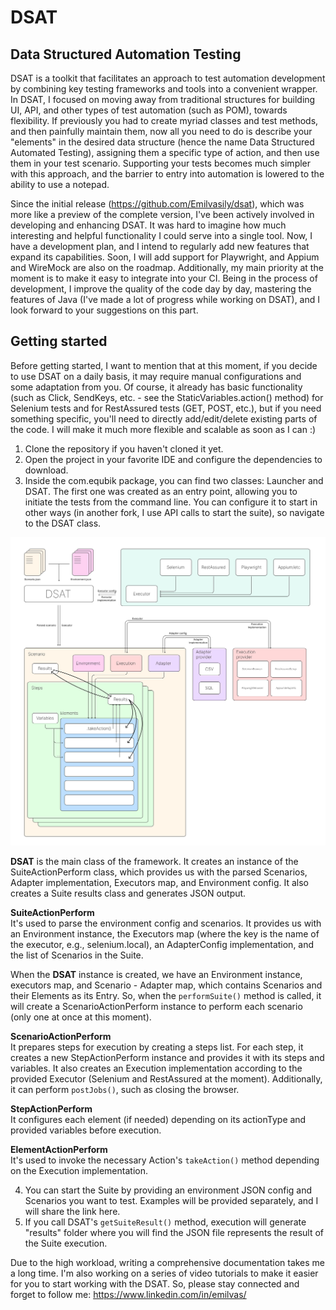 # DSAT
## Data Structured Automation Testing
DSAT is a toolkit that facilitates an approach to test automation development by combining key testing frameworks and tools into a convenient wrapper. In DSAT, I focused on moving away from traditional structures for building UI, API, and other types of test automation (such as POM), towards flexibility. If previously you had to create myriad classes and test methods, and then painfully maintain them, now all you need to do is describe your "elements" in the desired data structure (hence the name Data Structured Automated Testing), assigning them a specific type of action, and then use them in your test scenario. Supporting your tests becomes much simpler with this approach, and the barrier to entry into automation is lowered to the ability to use a notepad.

Since the initial release (https://github.com/Emilvasily/dsat), which was more like a preview of the complete version, I've been actively involved in developing and enhancing DSAT. It was hard to imagine how much interesting and helpful functionality I could serve into a single tool. Now, I have a development plan, and I intend to regularly add new features that expand its capabilities. Soon, I will add support for Playwright, and Appium and WireMock are also on the roadmap. Additionally, my main priority at the moment is to make it easy to integrate into your CI. Being in the process of development, I improve the quality of the code day by day, mastering the features of Java (I've made a lot of progress while working on DSAT), and I look forward to your suggestions on this part.
## Getting started

Before getting started, I want to mention that at this moment, if you decide to use DSAT on a daily basis, it may require manual configurations and some adaptation from you. Of course, it already has basic functionality (such as Click, SendKeys, etc. - see the StaticVariables.action() method) for Selenium tests and for RestAssured tests (GET, POST, etc.), but if you need something specific, you'll need to directly add/edit/delete existing parts of the code. I will make it much more flexible and scalable as soon as I can :)

1. Clone the repository if you haven't cloned it yet.
2. Open the project in your favorite IDE and configure the dependencies to download.
3. Inside the com.equbik package, you can find two classes: Launcher and DSAT. The first one was created as an entry point, allowing you to initiate the tests from the command line. You can configure it to start in other ways (in another fork, I use API calls to start the suite), so navigate to the DSAT class. 

![Alt text](src/main/resources/Scheme.png?raw=true "Scheme")

**DSAT** is the main class of the framework. It creates an instance of the SuiteActionPerform class, which provides us with the parsed Scenarios, Adapter implementation, Executors map, and Environment config. It also creates a Suite results class and generates JSON output.

**SuiteActionPerform**\
It's used to parse the environment config and scenarios. It provides us with an Environment instance, the Executors map (where the key is the name of the executor, e.g., selenium.local), an AdapterConfig implementation, and the list of Scenarios in the Suite.

When the **DSAT** instance is created, we have an Environment instance, executors map, and Scenario - Adapter map, which contains Scenarios and their Elements as its Entry. So, when the `performSuite()` method is called, it will create a ScenarioActionPerform instance to perform each scenario (only one at once at this moment).

**ScenarioActionPerform**\
It prepares steps for execution by creating a steps list. For each step, it creates a new StepActionPerform instance and provides it with its steps and variables. It also creates an Execution implementation according to the provided Executor (Selenium and RestAssured at the moment). Additionally, it can perform `postJobs()`, such as closing the browser.

**StepActionPerform**\
It configures each element (if needed) depending on its actionType and provided variables before execution.

**ElementActionPerform**\
It's used to invoke the necessary Action's `takeAction()` method depending on the Execution implementation.

4. You can start the Suite by providing an environment JSON config and Scenarios you want to test. Examples will be provided separately, and I will share the link here.
5. If you call DSAT's `getSuiteResult()` method, execution will generate "results" folder where you will find the JSON file represents the result of the Suite execution.

Due to the high workload, writing a comprehensive documentation takes me a long time. I'm also working on a series of video tutorials to make it easier for you to start working with the DSAT.
So, please stay connected and forget to follow me:
https://www.linkedin.com/in/emilvas/